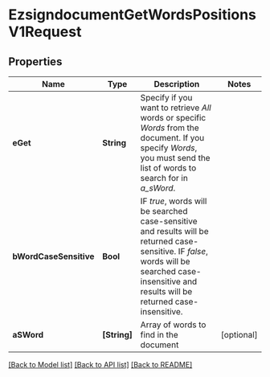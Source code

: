 # EzsigndocumentGetWordsPositionsV1Request

## Properties
Name | Type | Description | Notes
------------ | ------------- | ------------- | -------------
**eGet** | **String** | Specify if you want to retrieve *All* words or specific *Words* from the document. If you specify *Words*, you must send the list of words to search for in *a_sWord*. | 
**bWordCaseSensitive** | **Bool** | IF *true*, words will be searched case-sensitive and results will be returned case-sensitive. IF *false*, words will be searched case-insensitive and results will be returned case-insensitive. | 
**aSWord** | **[String]** | Array of words to find in the document | [optional] 

[[Back to Model list]](../README.md#documentation-for-models) [[Back to API list]](../README.md#documentation-for-api-endpoints) [[Back to README]](../README.md)


